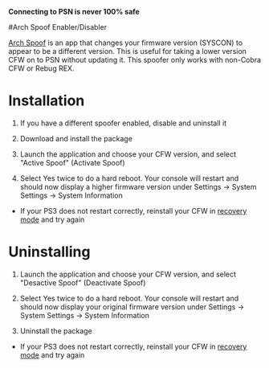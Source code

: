 **Connecting to PSN is never 100% safe**
 
#Arch Spoof Enabler/Disabler

[Arch Spoof](http://store.brewology.com/ahomebrew.php?brewid=266) is an app that changes your firmware version (SYSCON) to appear to be a different version. This is useful for taking a lower version CFW on to PSN without updating it. This spoofer only works with non-Cobra CFW or Rebug REX.

# Installation


1. If you have a different spoofer enabled, disable and uninstall it

2. Download and install the package

3. Launch the application and choose your CFW version, and select "Active Spoof" (Activate Spoof)

4. Select Yes twice to do a hard reboot.  Your console will restart and should now display a higher firmware version under Settings → System Settings → System Information 

* If your PS3 does not restart correctly, reinstall your CFW in [recovery mode](https://www.reddit.com/r/ps3homebrew/wiki/recovery) and try again

# Uninstalling


1. Launch the application and choose your CFW version, and select "Desactive Spoof" (Deactivate Spoof)

2. Select Yes twice to do a hard reboot.  Your console will restart and should now display your original firmware version under Settings → System Settings → System Information

3. Uninstall the package

* If your PS3 does not restart correctly, reinstall your CFW in [recovery mode](https://www.reddit.com/r/ps3homebrew/wiki/recovery) and try again
